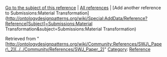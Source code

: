 [Go to the subject of this reference](../../Submissions/Material_Transformation "Submissions:Material Transformation") | [All references](../../Community/References.1 "Community:References") | [Add another reference to Submissions:Material Transformation](http://ontologydesignpatterns.org/wiki/Special:AddData/Reference?Reference[Subject]=Submissions:Material Transformation&subject=Submissions:Material Transformation)


Retrieved from "[http://ontologydesignpatterns.org/wiki/Community:References/SWJ\_Paper\_2](../../Community/References/SWJ_Paper_2)"
 [Category](http://ontologydesignpatterns.org/wiki/Special:Categories "Special:Categories"): [Reference](../../Category/Reference "Category:Reference")